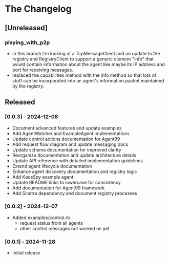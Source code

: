 # The Changelog

## [Unreleased]

### playing_with_p2p

- in this branch I'm looking at a TcpMessageClient and an update to the registry and RegistryClient to support a generic element "info" that would contain information about the agent like maybe its IP address and port for receiving messages.
- replaced the capabilities method with the info method so that lots of stuff can be incorporated into an agent's information packet maintained by the registry.


## Released

### [0.0.3] - 2024-12-08

- Document advanced features and update examples
- Add AgentWatcher and ExampleAgent implementations
- Update control actions documentation for Agent99
- Add request flow diagram and update messaging docs
- Update schema documentation for improved clarity
- Reorganize documentation and update architecture details
- Update API reference with detailed implementation guidelines
- Extend agent lifecycle documentation
- Enhance agent discovery documentation and registry logic
- Add KaosSpy example agent
- Update README links to lowercase for consistency
- Add documentation for Agent99 framework
- Add Sinatra dependency and document registry processes

### [0.0.2] - 2024-12-07

- Added examples/control.rb
    - request status from all agents
    - other control messages not worked on yet

### [0.0.1] - 2024-11-28

- Initial release
